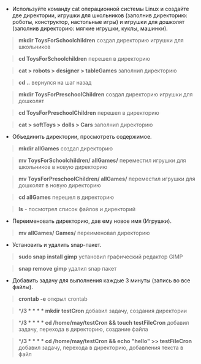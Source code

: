 * Используйте команду cat операционной системы Linux и создайте две директории, игрушки для школьников (заполнив директорию: роботы, конструктор, настольные игры) и игрушки для дошколят (заполнив директорию: мягкие игрушки, куклы, машинки).

>**mkdir ToysForSchoolchildren** создал директорию игрушки для школьников

>**cd ToysForSchoolchildren** перешел в директорию

>**cat > robots > designer > tableGames** заполнил директорию

>**cd ..** вернулся на шаг назад

>**mkdir ToysForPreschoolChildren** создал директорию игрушки для дошколят

>**cd ToysForPreschoolChildren** перешел в директорию

>**cat > softToys > dolls > Cars** заполнил директорию

* Объединить директории, просмотреть содержимое.

>**mkdir allGames** создал директорию 

>**mv ToysForSchoolchildren/ allGames/**  переместил игрушки для школьников в новую директорию

>**mv ToysForPreschoolChildren/ allGames/**  переместил игрушки для дошколят в новую директорию

>**cd allGames** перешел в директорию

>**ls** - посмотрел список файлов и директорий

* Переименовать директорию, дав ему новое имя (Игрушки).

>**mv allGames/ Games/** переименовал директорию

* Установить и удалить snap-пакет.

>**sudo snap install gimp** установил графический редактор GIMP

>**snap remove gimp** удалил snap пакет

* Добавить задачу для выполнения каждые 3 минуты (запись во все файлы).

>**crontab -e** открыл crontab

>***/3 * * * *  mkdir testCron** добавил задачу, создания директории

>***/3 * * * *  cd /home/may/testCron  && touch testFileCron** добавил задачу, перехода в директорию, создание файла 

>***/3 * * * *  cd /home/may/testCron  && echo "hello" >> testFileCron** добавил задачу, перехода в директорию, добавления текста в файл